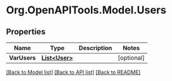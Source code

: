 # Org.OpenAPITools.Model.Users

## Properties

Name | Type | Description | Notes
------------ | ------------- | ------------- | -------------
**VarUsers** | [**List&lt;User&gt;**](User.md) |  | [optional] 

[[Back to Model list]](../README.md#documentation-for-models) [[Back to API list]](../README.md#documentation-for-api-endpoints) [[Back to README]](../README.md)

